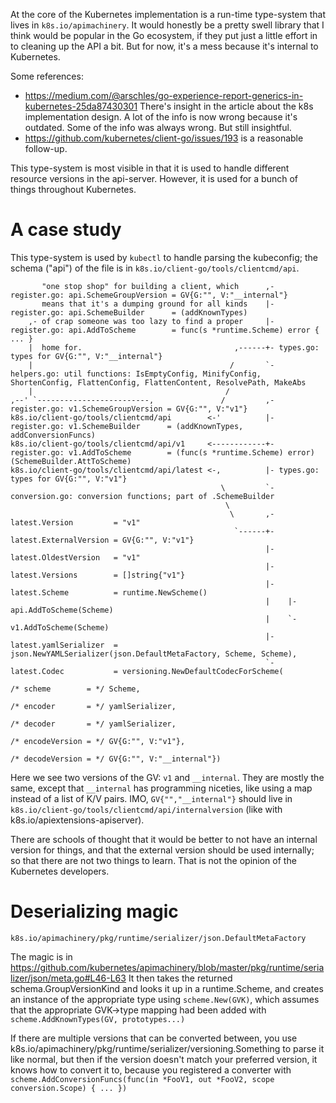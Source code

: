 At the core of the Kubernetes implementation is a run-time type-system
that lives in `k8s.io/apimachinery`.  It would honestly be a pretty
swell library that I think would be popular in the Go ecosystem, if
they put just a little effort in to cleaning up the API a bit.  But
for now, it's a mess because it's internal to Kubernetes.

Some references:
 - https://medium.com/@arschles/go-experience-report-generics-in-kubernetes-25da87430301
   There's insight in the article about the k8s implementation design.
   A lot of the info is now wrong because it's outdated.  Some of the
   info was always wrong.  But still insightful.
 - https://github.com/kubernetes/client-go/issues/193 is a reasonable
   follow-up.

This type-system is most visible in that it is used to handle
different resource versions in the api-server.  However, it is used
for a bunch of things throughout Kubernetes.

# A case study

This type-system is used by `kubectl` to handle parsing the
kubeconfig; the schema ("api") of the file is in
`k8s.io/client-go/tools/clientcmd/api`.

           "one stop shop" for building a client, which      ,- register.go: api.SchemeGroupVersion = GV{G:"", V:"__internal"}
           means that it's a dumping ground for all kinds    |- register.go: api.SchemeBuilder      = (addKnownTypes)
        ,- of crap someone was too lazy to find a proper     |- register.go: api.AddToScheme        = func(s *runtime.Scheme) error { ... }
        |  home for.                                  ,------+- types.go: types for GV{G:"", V:"__internal"}
        |                                            /       `- helpers.go: util functions: IsEmptyConfig, MinifyConfig, ShortenConfig, FlattenConfig, FlattenContent, ResolvePath, MakeAbs
        |                                           /
    ,--' `-------------------------,               /         ,- register.go: v1.SchemeGroupVersion = GV{G:"", V:"v1"}
    k8s.io/client-go/tools/clientcmd/api        <-'          |- register.go: v1.SchemeBuilder      = (addKnownTypes, addConversionFuncs)
    k8s.io/client-go/tools/clientcmd/api/v1     <------------+- register.go: v1.AddToScheme        = (func(s *runtime.Scheme) error)(SchemeBuilder.AttToScheme)
    k8s.io/client-go/tools/clientcmd/api/latest <-,          |- types.go: types for GV{G:"", V:"v1"}
                                                   \         `- conversion.go: conversion functions; part of .SchemeBuilder
                                                    \
                                                     \       ,- latest.Version         = "v1"
                                                      `------+- latest.ExternalVersion = GV{G:"", V:"v1"}
                                                             |- latest.OldestVersion   = "v1"
                                                             |- latest.Versions        = []string{"v1"}
                                                             |- latest.Scheme          = runtime.NewScheme()
                                                             |    |- api.AddToScheme(Scheme)
                                                             |    `- v1.AddToScheme(Scheme)
                                                             |- latest.yamlSerializer  = json.NewYAMLSerializer(json.DefaultMetaFactory, Scheme, Scheme),
                                                             `- latest.Codec           = versioning.NewDefaultCodecForScheme(
                                                                                             /* scheme        = */ Scheme,
                                                                                             /* encoder       = */ yamlSerializer,
                                                                                             /* decoder       = */ yamlSerializer,
                                                                                             /* encodeVersion = */ GV{G:"", V:"v1"},
                                                                                             /* decodeVersion = */ GV{G:"", V:"__internal"})

Here we see two versions of the GV: `v1` and `__internal`.  They are
mostly the same, except that `__internal` has programming niceties,
like using a map instead of a list of K/V pairs.  IMO,
`GV{"","__internal"}` should live in
`k8s.io/client-go/tools/clientcmd/api/internalversion` (like with
k8s.io/apiextensions-apiserver).

There are schools of thought that it would be better to not have an
internal version for things, and that the external version should be
used internally; so that there are not two things to learn.  That is
not the opinion of the Kubernetes developers.

# Deserializing magic

`k8s.io/apimachinery/pkg/runtime/serializer/json.DefaultMetaFactory`

The magic is in
https://github.com/kubernetes/apimachinery/blob/master/pkg/runtime/serializer/json/meta.go#L46-L63
It then takes the returned schema.GroupVersionKind and looks it up in
a runtime.Scheme, and creates an instance of the appropriate type
using `scheme.New(GVK)`, which assumes that the appropriate GVK→type
mapping had been added with `scheme.AddKnownTypes(GV, prototypes...)`

If there are multiple versions that can be converted between, you use
k8s.io/apimachinery/pkg/runtime/serializer/versioning.Something to
parse it like normal, but then if the version doesn't match your
preferred version, it knows how to convert it to, because you
registered a converter with `scheme.AddConversionFuncs(func(in *FooV1,
out *FooV2, scope conversion.Scope) { ... })`
